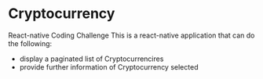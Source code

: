 # Cryptocurrency
React-native Coding Challenge
This is a react-native application that can do the following:
- display a paginated list of Cryptocurrencires
- provide further information of Cryptocurrency selected
